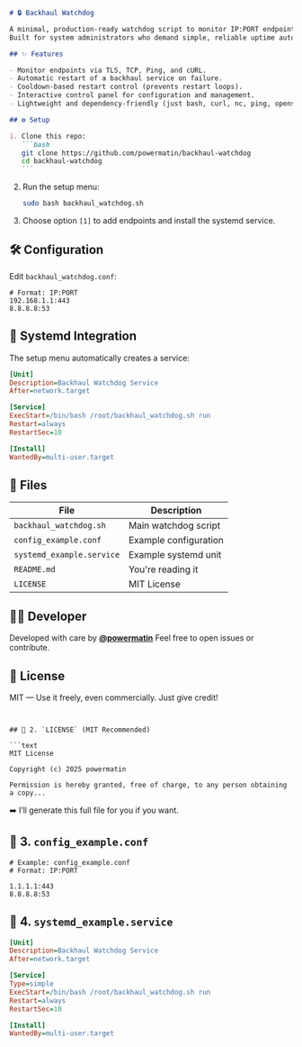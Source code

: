 ````markdown
# 🔒 Backhaul Watchdog

A minimal, production-ready watchdog script to monitor IP:PORT endpoints and auto-restart your `backhaul` service on failures.  
Built for system administrators who demand simple, reliable uptime automation.

## ✨ Features

- Monitor endpoints via TLS, TCP, Ping, and cURL.
- Automatic restart of a backhaul service on failure.
- Cooldown-based restart control (prevents restart loops).
- Interactive control panel for configuration and management.
- Lightweight and dependency-friendly (just bash, curl, nc, ping, openssl).

## ⚙️ Setup

1. Clone this repo:
   ```bash
   git clone https://github.com/powermatin/backhaul-watchdog
   cd backhaul-watchdog
   ```
````

2. Run the setup menu:

   ```bash
   sudo bash backhaul_watchdog.sh
   ```

3. Choose option `[1]` to add endpoints and install the systemd service.

## 🛠 Configuration

Edit `backhaul_watchdog.conf`:

```
# Format: IP:PORT
192.168.1.1:443
8.8.8.8:53
```

## 🔁 Systemd Integration

The setup menu automatically creates a service:

```ini
[Unit]
Description=Backhaul Watchdog Service
After=network.target

[Service]
ExecStart=/bin/bash /root/backhaul_watchdog.sh run
Restart=always
RestartSec=10

[Install]
WantedBy=multi-user.target
```

## 📂 Files

| File                      | Description           |
| ------------------------- | --------------------- |
| `backhaul_watchdog.sh`    | Main watchdog script  |
| `config_example.conf`     | Example configuration |
| `systemd_example.service` | Example systemd unit  |
| `README.md`               | You're reading it     |
| `LICENSE`                 | MIT License           |

## 👨‍💻 Developer

Developed with care by **[@powermatin](https://github.com/powermatin)**
Feel free to open issues or contribute.

## 📜 License

MIT — Use it freely, even commercially. Just give credit!

````


## 📝 2. `LICENSE` (MIT Recommended)

```text
MIT License

Copyright (c) 2025 powermatin

Permission is hereby granted, free of charge, to any person obtaining a copy...
````

➡️ I’ll generate this full file for you if you want.

## 🧾 3. `config_example.conf`

```text
# Example: config_example.conf
# Format: IP:PORT

1.1.1.1:443
8.8.8.8:53
```

## 🔌 4. `systemd_example.service`

```ini
[Unit]
Description=Backhaul Watchdog Service
After=network.target

[Service]
Type=simple
ExecStart=/bin/bash /root/backhaul_watchdog.sh run
Restart=always
RestartSec=10

[Install]
WantedBy=multi-user.target
```
